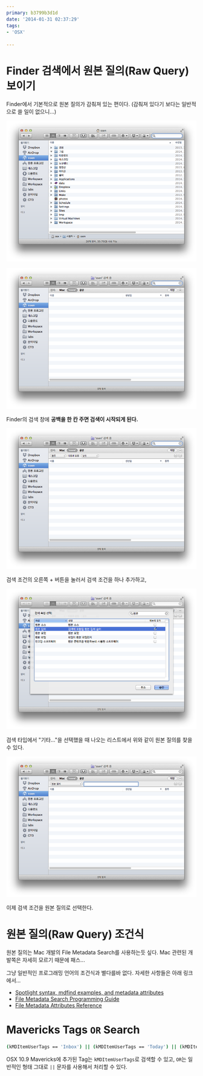 ```yaml
---
primary: b3799b3d1d
date: '2014-01-31 02:37:29'
tags:
- 'OSX'

---
```


Finder 검색에서 원본 질의(Raw Query) 보이기
====================================
Finder에서 기본적으로 원본 질의가 감춰져 있는 편이다. (감춰져 있다기 보다는 일반적으로 쓸 일이 없으니...)

![파인더를 연다][view-raw-query1]

![Space 한 번][view-raw-query2]

Finder의 검색 창에 **공백을 한 칸 주면 검색이 시작되게 된다.**

![검색 조건을 추가 시킨다][view-raw-query3]

검색 조건의 오른쪽 + 버튼을 눌러서 검색 조건을 하나 추가하고,

![원본 질의를 추가][view-raw-query4]

검색 타입에서 "기타..."을 선택했을 때 나오는 리스트에서 위와 같이 원본 질의를 찾을 수 있다.

![검색 조건으로 원본 질의를 선택][view-raw-query5]

이제 검색 조건을 원본 질의로 선택한다.


원본 질의(Raw Query) 조건식
====================================
원본 질의는 Mac 개발의 File Metadata Search를 사용하는듯 싶다. Mac 관련된 개발쪽은 자세히 모르기 때문에 패스...

그냥 일반적인 프로그래밍 언어의 조건식과 별다를바 없다. 자세한 사항들은 아래 링크에서...

- [Spotlight syntax, mdfind examples, and metadata attributes]
- [File Metadata Search Programming Guide] 
- [File Metadata Attributes Reference]


Mavericks Tags `OR` Search
====================================
```sh
(kMDItemUserTags == 'Inbox') || (kMDItemUserTags == 'Today') || (kMDItemUserTags == 'Priority') || (kMDItemUserTags == 'Complete')
```

OSX 10.9 Mavericks에 추가된 Tag는 `kMDItemUserTags`로 검색할 수 있고, `OR`는 일반적인 형태 그대로 `||` 문자를 사용해서 처리할 수 있다.




[Spotlight syntax, mdfind examples, and metadata attributes]: http://osxnotes.net/spotlight.html
[File Metadata Search Programming Guide]: https://developer.apple.com/library/mac/documentation/Carbon/Conceptual/SpotlightQuery/Concepts/QueryFormat.html
[File Metadata Attributes Reference]: https://developer.apple.com/library/mac/documentation/carbon/reference/metadataattributesref/reference/commonattrs.html

[view-raw-query1]: /files/captures/20140131/001127.png
[view-raw-query2]: /files/captures/20140131/001134.png
[view-raw-query3]: /files/captures/20140131/001141.png
[view-raw-query4]: /files/captures/20140131/001213.png
[view-raw-query5]: /files/captures/20140131/001221.png